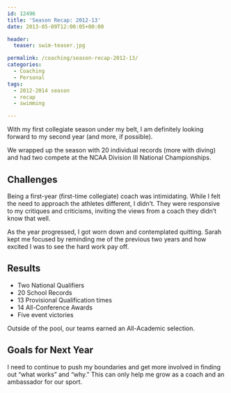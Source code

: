 ```yaml
---
id: 12496
title: 'Season Recap: 2012-13'
date: 2013-05-09T12:00:05+00:00

header:
  teaser: swim-teaser.jpg

permalink: /coaching/season-recap-2012-13/
categories:
  - Coaching
  - Personal
tags:
  - 2012-2014 season
  - recap
  - swimming

---
```

With my first collegiate season under my belt, I am definitely looking forward to my second year (and more, if possible).

We wrapped up the season with 20 individual records (more with diving) and had two compete at the NCAA Division III National Championships.

## Challenges

Being a first-year (first-time collegiate) coach was intimidating. While I felt the need to approach the athletes different, I didn&#8217;t. They were responsive to my critiques and criticisms, inviting the views from a coach they didn&#8217;t know that well.

As the year progressed, I got worn down and contemplated quitting. Sarah kept me focused by reminding me of the previous two years and how excited I was to see the hard work pay off.

## Results

  * Two National Qualifiers
  * 20 School Records
  * 13 Provisional Qualification times
  * 14 All-Conference Awards
  * Five event victories

Outside of the pool, our teams earned an All-Academic selection.

## Goals for Next Year

I need to continue to push my boundaries and get more involved in finding out &#8220;what works&#8221; and &#8220;why.&#8221; This can only help me grow as a coach and an ambassador for our sport.
